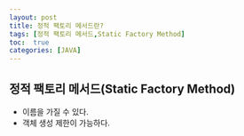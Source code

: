 ```yaml
---
layout: post
title: 정적 팩토리 메서드란?
tags: [정적 팩토리 메서드,Static Factory Method]
toc:  true
categories: [JAVA]
---
```


## 정적 팩토리 메서드(Static Factory Method)
- 이름을 가질 수 있다.
- 객체 생성 제한이 가능하다.
